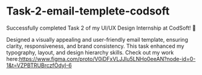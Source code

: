 # Task-2-email-templete-codsoft
Successfully completed Task 2 of my UI/UX Design Internship at CodSoft! 🎉

Designed a visually appealing and user-friendly email template, ensuring clarity, responsiveness, and brand consistency. 
This task enhanced my typography, layout, and design hierarchy skills.
Check out my work here:https://www.figma.com/proto/V0iDFxVLJJlu5LNHo0eeAN?node-id=0-1&t=VZPBTRUBrczfOdyI-6
